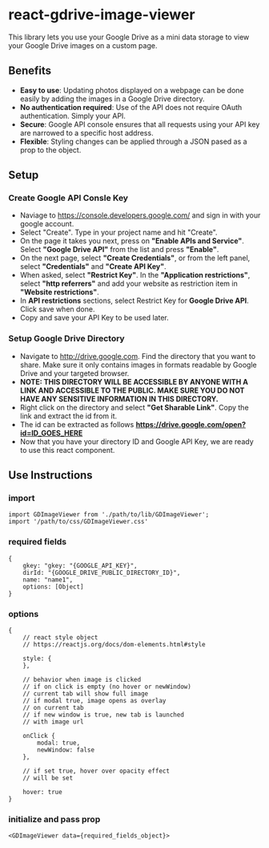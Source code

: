 # react-gdrive-image-viewer

This library lets you use your Google Drive as a mini data storage to view your Google Drive images on a custom page.

## Benefits
* **Easy to use**: Updating photos displayed on a webpage can be done easily by adding the images in a Google Drive directory.
* **No authentication required**: Use of the API does not require OAuth authentication. Simply your API.
* **Secure**: Google API console ensures that all requests using your API key are narrowed to a specific host address.
* **Flexible**: Styling changes can be applied through a JSON pased as a prop to the object.

## Setup

### Create Google API Consle Key

* Naviage to https://console.developers.google.com/ and sign in with your google account.
* Select "Create". Type in your project name and hit "Create".
* On the page it takes you next, press on **"Enable APIs and Service"**. Select **"Google Drive API"** from the list and press **"Enable"**.
* On the next page, select **"Create Credentials"**, or from the left panel, select **"Credentials"** and **"Create API Key"**. 
* When asked, select **"Restrict Key"**. In the **"Application restrictions"**, select **"http referrers"**  and add your website as restriction item in **"Website restrictions"**.
* In **API restrictions** sections, select Restrict Key for **Google Drive API**. Click save when done.
* Copy and save your API Key to be used later.

### Setup Google Drive Directory

* Navigate to http://drive.google.com. Find the directory that you want to share. Make sure it only contains images in formats readable by Google Drive and your targeted browser.
* **NOTE: THIS DIRECTORY WILL BE ACCESSIBLE BY ANYONE WITH A LINK AND ACCESSIBLE TO THE PUBLIC. MAKE SURE YOU DO NOT HAVE ANY SENSITIVE INFORMATION IN THIS DIRECTORY.**
* Right click on the directory and select **"Get Sharable Link"**. Copy the link and extract the id from it.
* The id can be extracted as follows **https://drive.google.com/open?id=ID_GOES_HERE**
* Now that you have your directory ID and Google API Key, we are ready to use this react component.

## Use Instructions

### import

```
import GDImageViewer from './path/to/lib/GDImageViewer';
import '/path/to/css/GDImageViewer.css'
```
### required fields
```
{
    gkey: "gkey: "{GOOGLE_API_KEY}",
    dirId: "{GOOGLE_DRIVE_PUBLIC_DIRECTORY_ID}",
    name: "name1",
    options: [Object]
}
```

### options
```
{
    // react style object
    // https://reactjs.org/docs/dom-elements.html#style

    style: {
    },

    // behavior when image is clicked
    // if on click is empty (no hover or newWindow)
    // current tab will show full image
    // if modal true, image opens as overlay
    // on current tab
    // if new window is true, new tab is launched
    // with image url

    onClick {
        modal: true,
        newWindow: false
    },
    
    // if set true, hover over opacity effect
    // will be set

    hover: true
}

```

### initialize and pass prop
```
<GDImageViewer data={required_fields_object}>
```
